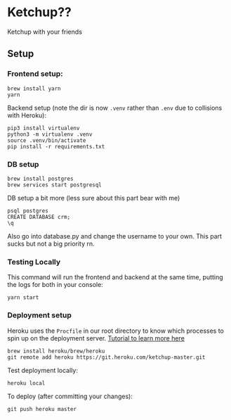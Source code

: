 # Ketchup??

Ketchup with your friends

## Setup

### Frontend setup:

```
brew install yarn
yarn
```

Backend setup (note the dir is now `.venv` rather than `.env` due to collisions with Heroku):

```
pip3 install virtualenv
python3 -m virtualenv .venv
source .venv/bin/activate
pip install -r requirements.txt
```

### DB setup

```
brew install postgres
brew services start postgresql
```

DB setup a bit more (less sure about this part bear with me)

```
psql postgres
CREATE DATABASE crm;
\q
```

Also go into database.py and change the username to your own. This part sucks but not a big priority rn.

### Testing Locally

This command will run the frontend and backend at the same time, putting the logs for both in your console:

```
yarn start
```

### Deployment setup

Heroku uses the `Procfile` in our root directory to know which processes to spin up on the deployment server. [Tutorial to learn more here](https://devcenter.heroku.com/articles/getting-started-with-python)
```
brew install heroku/brew/heroku
git remote add heroku https://git.heroku.com/ketchup-master.git
```

Test deployment locally:
```
heroku local
```

To deploy (after committing your changes):
```
git push heroku master
```